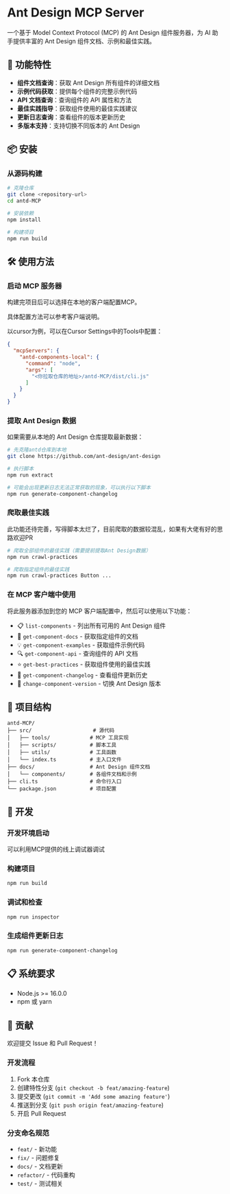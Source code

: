 # Ant Design MCP Server

一个基于 Model Context Protocol (MCP) 的 Ant Design 组件服务器，为 AI 助手提供丰富的 Ant Design 组件文档、示例和最佳实践。

## 🚀 功能特性

- **组件文档查询**：获取 Ant Design 所有组件的详细文档
- **示例代码获取**：提供每个组件的完整示例代码
- **API 文档查询**：查询组件的 API 属性和方法
- **最佳实践指导**：获取组件使用的最佳实践建议
- **更新日志查询**：查看组件的版本更新历史
- **多版本支持**：支持切换不同版本的 Ant Design

## 📦 安装

### 从源码构建

```bash
# 克隆仓库
git clone <repository-url>
cd antd-MCP

# 安装依赖
npm install

# 构建项目
npm run build

```

## 🛠️ 使用方法

### 启动 MCP 服务器

构建完项目后可以选择在本地的客户端配置MCP。

具体配置方法可以参考客户端说明。

以cursor为例，可以在Cursor Settings中的Tools中配置：

```json
{
  "mcpServers": {
    "antd-components-local": {
      "command": "node",
      "args": [
        "<你拉取仓库的地址>/antd-MCP/dist/cli.js"
      ]
    }
  }
}
```

### 提取 Ant Design 数据

如果需要从本地的 Ant Design 仓库提取最新数据：

```bash
# 先克隆antd仓库到本地
git clone https://github.com/ant-design/ant-design

# 执行脚本
npm run extract

# 可能会出现更新日志无法正常获取的现象，可以执行以下脚本
npm run generate-component-changelog
```

### 爬取最佳实践

此功能还待完善，写得脚本太烂了，目前爬取的数据较混乱，如果有大佬有好的思路欢迎PR

```bash
# 爬取全部组件的最佳实践（需要提前提取Ant Design数据）
npm run crawl-practices

# 爬取指定组件的最佳实践
npm run crawl-practices Button ...
```

### 在 MCP 客户端中使用

将此服务器添加到您的 MCP 客户端配置中，然后可以使用以下功能：

- 📋 `list-components` - 列出所有可用的 Ant Design 组件
- 📖 `get-component-docs` - 获取指定组件的文档
- 💡 `get-component-examples` - 获取组件示例代码
- 🔍 `get-component-api` - 查询组件的 API 文档
- ⭐ `get-best-practices` - 获取组件使用的最佳实践
- 📝 `get-component-changelog` - 查看组件更新历史
- 🔄 `change-component-version` - 切换 Ant Design 版本

## 📁 项目结构

```
antd-MCP/
├── src/                    # 源代码
│   ├── tools/             # MCP 工具实现
│   ├── scripts/           # 脚本工具
│   ├── utils/             # 工具函数
│   └── index.ts           # 主入口文件
├── docs/                  # Ant Design 组件文档
│   └── components/        # 各组件文档和示例
├── cli.ts                 # 命令行入口
└── package.json           # 项目配置
```

## 🔧 开发

### 开发环境启动

可以利用MCP提供的线上调试器调试

### 构建项目

```bash
npm run build
```

### 调试和检查

```bash
npm run inspector
```

### 生成组件更新日志

```bash
npm run generate-component-changelog
```

## 📋 系统要求

- Node.js >= 16.0.0
- npm 或 yarn

## 🤝 贡献

欢迎提交 Issue 和 Pull Request！

### 开发流程

1. Fork 本仓库
2. 创建特性分支 (`git checkout -b feat/amazing-feature`)
3. 提交更改 (`git commit -m 'Add some amazing feature'`)
4. 推送到分支 (`git push origin feat/amazing-feature`)
5. 开启 Pull Request

### 分支命名规范

- `feat/` - 新功能
- `fix/` - 问题修复
- `docs/` - 文档更新
- `refactor/` - 代码重构
- `test/` - 测试相关